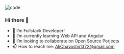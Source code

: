 ![code](https://user-images.githubusercontent.com/75223567/136923228-fee164da-c083-4d60-851a-1f2a4fb80c13.gif)

### Hi there 👋
 
- 🔭 I’m Fullstack Developer!
- 🌱 I’m currently learning Web API and Angular
- 👯 I’m looking to collaborate on Open Source Porjects
- 📫 How to reach me: AliChavoshii1372@gmail.com
